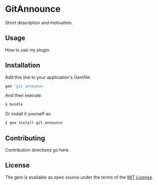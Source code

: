 # GitAnnounce
Short description and motivation.

## Usage
How to use my plugin.

## Installation
Add this line to your application's Gemfile:

```ruby
gem 'git_announce'
```

And then execute:
```bash
$ bundle
```

Or install it yourself as:
```bash
$ gem install git_announce
```

## Contributing
Contribution directions go here.

## License
The gem is available as open source under the terms of the [MIT License](https://opensource.org/licenses/MIT).
